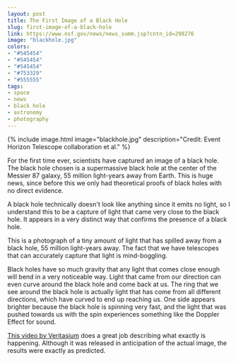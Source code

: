 ```yaml
---
layout: post
title: The First Image of a Black Hole
slug: first-image-of-a-black-hole
link: https://www.nsf.gov/news/news_summ.jsp?cntn_id=298276
image: "blackhole.jpg"
colors:
- "#545454"
- "#545454"
- "#545454"
- "#753329"
- "#555555"
tags:
- space
- news
- black hole
- astronomy
- photography
---
```


{% include image.html image="blackhole.jpg" description="Credit: Event Horizon Telescope collaboration et al." %}

For the first time ever, scientists have captured an image of a black hole. The black hole chosen is a supermassive black hole at the center of the Messier 87 galaxy, 55 million light-years away from Earth. This is huge news, since before this we only had theoretical proofs of black holes with no direct evidence.

<!-- more -->

A black hole technically doesn't look like anything since it emits no light, so I understand this to be a capture of light that came very close to the black hole. It appears in a very distinct way that confirms the presence of a black hole.

This is a photograph of a tiny amount of light that has spilled away from a black hole, 55 million light-years away. The fact that we have telescopes that can accurately capture that light is mind-boggling.

Black holes have so much gravity that any light that comes close enough will bend in a very noticeable way. Light that came from our direction can even curve around the black hole and come back at us. The ring that we see around the black hole is actually light that has come from all different directions, which have curved to end up reaching us. One side appears brighter because the black hole is spinning very fast, and the light that was pushed towards us with the spin experiences something like the Doppler Effect for sound.

[This video by Veritasium](https://www.youtube.com/watch?v=zUyH3XhpLTo) does a great job describing what exactly is happening. Although it was released in anticipation of the actual image, the results were exactly as predicted.
